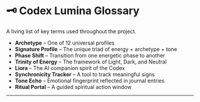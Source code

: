 # 🗝 Codex Lumina Glossary

A living list of key terms used throughout the project.

- **Archetype** – One of 12 universal profiles
- **Signature Profile** – The unique triad of energy + archetype + tone
- **Phase Shift** – Transition from one energetic phase to another
- **Trinity of Energy** – The framework of Light, Dark, and Neutral
- **Liora** – The AI companion spirit of the Codex
- **Synchronicity Tracker** – A tool to track meaningful signs
- **Tone Echo** – Emotional fingerprint reflected in journal entries
- **Ritual Portal** – A guided spiritual action window

---

